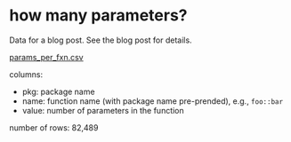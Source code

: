 how many parameters?
====================

Data for a blog post. See the blog post for details.

[params_per_fxn.csv](params_per_fxn.csv)

columns:

- pkg: package name
- name: function name (with package name pre-prended), e.g., `foo::bar`
- value: number of parameters in the function

number of rows: 82,489
